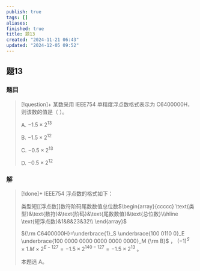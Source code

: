 ```yaml
---
publish: true
tags: []
aliases: 
finished: true
title: 题13
created: "2024-11-21 06:43"
updated: "2024-12-05 09:52"
---
```

## 题13
### 题目
> [!question]+
> 某数采用 IEEE754 单精度浮点数格式表示为 C6400000H，则该数的值是（ ）。
> 
> A. $-1.5\times 2^{13}$
> 
> B. $-1.5\times 2^{12}$
> 
> C. $-0.5\times 2^{13}$
> 
> D. $-0.5\times 2^{12}$
### 解
> [!done]+
> IEEE754 浮点数的格式如下：
> 
> 类型短[[浮点数]]数符阶码尾数数值总位数$\begin{array}{ccccc} \text{类型}&\text{数符}&\text{阶码}&\text{尾数数值}&\text{总位数}\\\hline \text{短浮点数}&1&8&23&32\\ \end{array}$
> 
> ${\rm C6400000H}=\underbrace{1}_S \underbrace{100 0110 0}_E \underbrace{100 0000 0000 0000 0000 0000}_M {\rm B}$ ， $(-1)^S\times 1.M \times 2^{E-127} = -1.5\times 2^{140-127}=-1.5\times 2^{13}$ 。
> 
> 本题选 A。